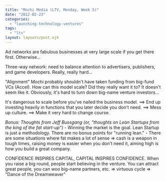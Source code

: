 ```yaml
---
title: "Mochi Media (LTV, Monday, Week 5)"
date: "2012-02-23"
categories: 
  - "launching-technology-ventures"
tags: 
  - "ltv"
layout: layouts/post.njk
---
```


Ad networks are fabulous businesses at very large scale if you get there first. Otherwise...

Three-way network: need to balance attention to advertisers, publishers, and game developers. Really, really hard...

"Alignment" Mochi probably shouldn't have taken funding from big-fund VCs (Accel). How can this model scale? Did they really want it to? It doesn't seem like it. Obviously, it's hard to turn down big-name venture investors...

It's dangerous to scale before you've nailed the business model. ==> End up investing heavily in functions that you later decide you don't need. ==> Mess up culture. ==> Make it very hard to change course.

_Bonus: Thoughts from Jeff Bussgang (or, "thoughts on Lean Startups from the king of the fat start-up")_ - Winning the market is the goal. Lean Startup is just a methodology. There are no bonus points for "running lean." - There are some situations where fat makes a lot of sense => cash is a weapon in tough times, raising money is easier when you don't need it, aiming high is how you build a great company.

CONFIDENCE INSPIRES CAPITAL, CAPITAL INSPIRES CONFIDENCE. When you raise a big round, people start believing in the venture. You can attract great people, you can woo big-name partners, etc. => virtuous cycle => "Dance of the Dreamweaver"
